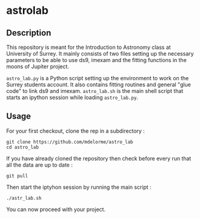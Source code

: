 # astrolab

## Description

This repository is meant for the Introduction to Astronomy class at University of Surrey.
It mainly consists of two files setting up the necessary parameters to be able to use ds9, imexam and the fitting functions in the moons of Jupiter project.

`astro_lab.py` is a Python script setting up the environment to work on the Surrey students account. It also contains fitting routines and general "glue code" to link ds9 and imexam.
`astro_lab.sh` is the main shell script that starts an ipython session while loading `astro_lab.py`.

## Usage

For your first checkout, clone the rep in a subdirectory :

```shell
git clone https://github.com/mdelorme/astro_lab
cd astro_lab
```

If you have already cloned the repository then check before every run that all the data are up to date :

```shell
git pull
```

Then start the iptyhon session by running the main script :

```shell
./astr_lab.sh
```

You can now proceed with your project.
